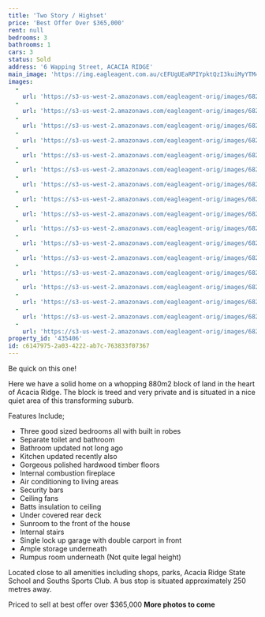 ```yaml
---
title: 'Two Story / Highset'
price: 'Best Offer Over $365,000'
rent: null
bedrooms: 3
bathrooms: 1
cars: 3
status: Sold
address: '6 Wapping Street, ACACIA RIDGE'
main_image: 'https://img.eagleagent.com.au/cEFUgUEaRPIYpktQzI3kuiMyYTM=/1280x854/smart/https://s3-us-west-2.amazonaws.com/eagleagent-orig/images/6824212/116643223-image-M.jpg'
images:
  -
    url: 'https://s3-us-west-2.amazonaws.com/eagleagent-orig/images/6824228/116643223-image-Q.jpg'
  -
    url: 'https://s3-us-west-2.amazonaws.com/eagleagent-orig/images/6824227/116643223-image-P.jpg'
  -
    url: 'https://s3-us-west-2.amazonaws.com/eagleagent-orig/images/6824226/116643223-image-O.jpg'
  -
    url: 'https://s3-us-west-2.amazonaws.com/eagleagent-orig/images/6824225/116643223-image-N.jpg'
  -
    url: 'https://s3-us-west-2.amazonaws.com/eagleagent-orig/images/6824224/116643223-image-L.jpg'
  -
    url: 'https://s3-us-west-2.amazonaws.com/eagleagent-orig/images/6824223/116643223-image-K.jpg'
  -
    url: 'https://s3-us-west-2.amazonaws.com/eagleagent-orig/images/6824222/116643223-image-J.jpg'
  -
    url: 'https://s3-us-west-2.amazonaws.com/eagleagent-orig/images/6824221/116643223-image-I.jpg'
  -
    url: 'https://s3-us-west-2.amazonaws.com/eagleagent-orig/images/6824220/116643223-image-H.jpg'
  -
    url: 'https://s3-us-west-2.amazonaws.com/eagleagent-orig/images/6824219/116643223-image-G.jpg'
  -
    url: 'https://s3-us-west-2.amazonaws.com/eagleagent-orig/images/6824218/116643223-image-F.jpg'
  -
    url: 'https://s3-us-west-2.amazonaws.com/eagleagent-orig/images/6824217/116643223-image-E.jpg'
  -
    url: 'https://s3-us-west-2.amazonaws.com/eagleagent-orig/images/6824216/116643223-image-D.jpg'
  -
    url: 'https://s3-us-west-2.amazonaws.com/eagleagent-orig/images/6824215/116643223-image-C.jpg'
  -
    url: 'https://s3-us-west-2.amazonaws.com/eagleagent-orig/images/6824214/116643223-image-B.jpg'
  -
    url: 'https://s3-us-west-2.amazonaws.com/eagleagent-orig/images/6824213/116643223-image-A.jpg'
  -
    url: 'https://s3-us-west-2.amazonaws.com/eagleagent-orig/images/6824212/116643223-image-M.jpg'
property_id: '435406'
id: c6147975-2a03-4222-ab7c-763833f07367
---
```

Be quick on this one!

Here we have a solid home on a whopping 880m2 block of land in the heart of Acacia Ridge. The block is treed and very private and is situated in a nice quiet area of this transforming suburb.

Features Include;
*  Three good sized bedrooms all with built in robes
*  Separate toilet and bathroom
*  Bathroom updated not long ago
*  Kitchen updated recently also
*  Gorgeous polished hardwood timber floors
*  Internal combustion fireplace
*  Air conditioning to living areas
*  Security bars
*  Ceiling fans
*  Batts insulation to ceiling
*  Under covered rear deck
*  Sunroom to the front of the house
*  Internal stairs
*  Single lock up garage with double carport in front
*  Ample storage underneath
*  Rumpus room underneath (Not quite legal height)

Located close to all amenities including shops, parks, Acacia Ridge State School and Souths Sports Club. A bus stop is situated approximately 250 metres away.

Priced to sell at best offer over $365,000
**More photos to come**